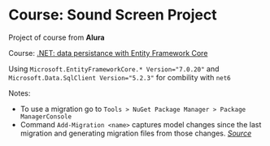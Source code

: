 # **Course**: Sound Screen Project

Project of course from **Alura**

Course: [.NET: data persistance with Entity Framework Core](https://cursos.alura.com.br/course/dot-net-persistindo-dados-entity-framework-core)

Using `Microsoft.EntityFrameworkCore.* Version="7.0.20"` and `Microsoft.Data.SqlClient Version="5.2.3"` for combility with `net6`

Notes:
- To use a migration go to `Tools > NuGet Package Manager > Package ManagerConsole`
- Command `Add-Migration <name>` captures model changes since the last migration and generating migration files from those changes. [*Source*](https://www.learnentityframeworkcore.com/migrations/add-migration)